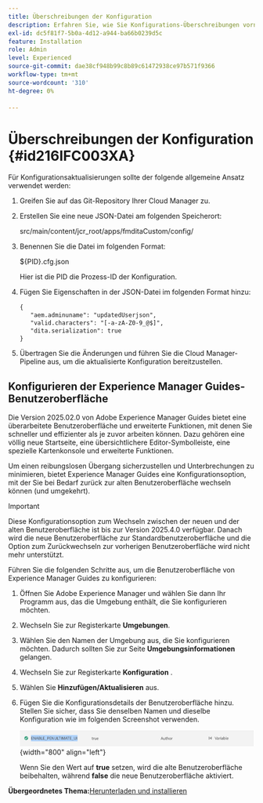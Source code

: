 ```yaml
---
title: Überschreibungen der Konfiguration
description: Erfahren Sie, wie Sie Konfigurations-Überschreibungen vornehmen
exl-id: dc5f81f7-5b0a-4d12-a944-ba66b0239d5c
feature: Installation
role: Admin
level: Experienced
source-git-commit: dae38cf948b99c8b89c61472938ce97b571f9366
workflow-type: tm+mt
source-wordcount: '310'
ht-degree: 0%

---
```


# Überschreibungen der Konfiguration {#id216IFC003XA}

Für Konfigurationsaktualisierungen sollte der folgende allgemeine Ansatz verwendet werden:

1. Greifen Sie auf das Git-Repository Ihrer Cloud Manager zu.

1. Erstellen Sie eine neue JSON-Datei am folgenden Speicherort:

   src/main/content/jcr\_root/apps/fmditaCustom/config/

1. Benennen Sie die Datei im folgenden Format:

   $\{PID\}.cfg.json

   Hier ist die PID die Prozess-ID der Konfiguration.

1. Fügen Sie Eigenschaften in der JSON-Datei im folgenden Format hinzu:

   ```
   {
      "aem.adminuname": "updatedUserjson",
      "valid.characters": "[-a-zA-Z0-9_@$]",
      "dita.serialization": true
   }
   ```

1. Übertragen Sie die Änderungen und führen Sie die Cloud Manager-Pipeline aus, um die aktualisierte Konfiguration bereitzustellen.

## Konfigurieren der Experience Manager Guides-Benutzeroberfläche

Die Version 2025.02.0 von Adobe Experience Manager Guides bietet eine überarbeitete Benutzeroberfläche und erweiterte Funktionen, mit denen Sie schneller und effizienter als je zuvor arbeiten können. Dazu gehören eine völlig neue Startseite, eine übersichtlichere Editor-Symbolleiste, eine spezielle Kartenkonsole und erweiterte Funktionen.

Um einen reibungslosen Übergang sicherzustellen und Unterbrechungen zu minimieren, bietet Experience Manager Guides eine Konfigurationsoption, mit der Sie bei Bedarf zurück zur alten Benutzeroberfläche wechseln können (und umgekehrt).

>[!IMPORTANT]
>
> Diese Konfigurationsoption zum Wechseln zwischen der neuen und der alten Benutzeroberfläche ist bis zur Version 2025.4.0 verfügbar. Danach wird die neue Benutzeroberfläche zur Standardbenutzeroberfläche und die Option zum Zurückwechseln zur vorherigen Benutzeroberfläche wird nicht mehr unterstützt.

Führen Sie die folgenden Schritte aus, um die Benutzeroberfläche von Experience Manager Guides zu konfigurieren:

1. Öffnen Sie Adobe Experience Manager und wählen Sie dann Ihr Programm aus, das die Umgebung enthält, die Sie konfigurieren möchten.
2. Wechseln Sie zur Registerkarte **Umgebungen**.
3. Wählen Sie den Namen der Umgebung aus, die Sie konfigurieren möchten. Dadurch sollten Sie zur Seite **Umgebungsinformationen** gelangen.
4. Wechseln Sie zur Registerkarte **Konfiguration** .
5. Wählen Sie **Hinzufügen/Aktualisieren** aus.
6. Fügen Sie die Konfigurationsdetails der Benutzeroberfläche hinzu. Stellen Sie sicher, dass Sie denselben Namen und dieselbe Konfiguration wie im folgenden Screenshot verwenden.

   ![](assets/enable-penultimate-ui.png){width="800" align="left"}

   Wenn Sie den Wert auf **true** setzen, wird die alte Benutzeroberfläche beibehalten, während **false** die neue Benutzeroberfläche aktiviert.



**Übergeordnetes Thema:**&#x200B;[ Herunterladen und installieren](download-install.md)
